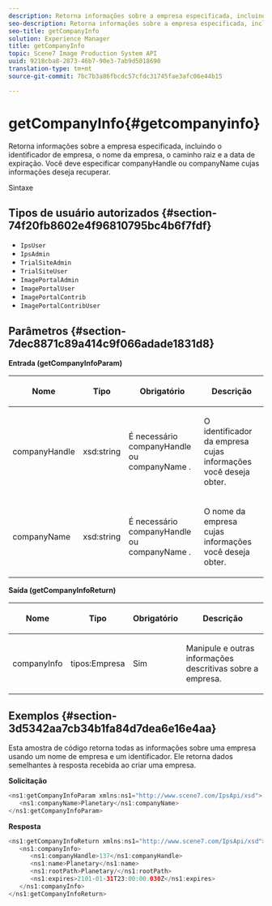 ```yaml
---
description: Retorna informações sobre a empresa especificada, incluindo o identificador de empresa, o nome da empresa, o caminho raiz e a data de expiração. Você deve especificar companyHandle ou companyName cujas informações deseja recuperar.
seo-description: Retorna informações sobre a empresa especificada, incluindo o identificador de empresa, o nome da empresa, o caminho raiz e a data de expiração. Você deve especificar companyHandle ou companyName cujas informações deseja recuperar.
seo-title: getCompanyInfo
solution: Experience Manager
title: getCompanyInfo
topic: Scene7 Image Production System API
uuid: 9218cba8-2873-46b7-90e3-7ab9d5018690
translation-type: tm+mt
source-git-commit: 7bc7b3a86fbcdc57cfdc31745fae3afc06e44b15

---
```



# getCompanyInfo{#getcompanyinfo}

Retorna informações sobre a empresa especificada, incluindo o identificador de empresa, o nome da empresa, o caminho raiz e a data de expiração. Você deve especificar companyHandle ou companyName cujas informações deseja recuperar.

Sintaxe

## Tipos de usuário autorizados {#section-74f20fb8602e4f96810795bc4b6f7fdf}

* `IpsUser`
* `IpsAdmin`
* `TrialSiteAdmin`
* `TrialSiteUser`
* `ImagePortalAdmin`
* `ImagePortalUser`
* `ImagePortalContrib`
* `ImagePortalContribUser`

## Parâmetros {#section-7dec8871c89a414c9f066adade1831d8}

**Entrada (getCompanyInfoParam)**

<table id="table_DD2688C9DA9F49C9ABCA24944829B3E5"> 
 <thead> 
  <tr> 
   <th colname="col1" class="entry"> <p>Nome </p> </th> 
   <th colname="col2" class="entry"> <p>Tipo </p> </th> 
   <th colname="col3" class="entry"> <p>Obrigatório </p> </th> 
   <th colname="col4" class="entry"> <p>Descrição </p> </th> 
  </tr> 
 </thead>
 <tbody> 
  <tr> 
   <td colname="col1"> <p><span class="codeph"> <span class="varname"> companyHandle</span></span> </p> </td> 
   <td colname="col2"> <p><span class="codeph"> xsd:string</span> </p> </td> 
   <td colname="col3"> <p>É necessário <span class="codeph"> companyHandle <span class="varname"></span> ou </span> companyName <span class="codeph"> <span class="varname"></span> </span> . </p> </td> 
   <td colname="col4"> <p>O identificador da empresa cujas informações você deseja obter. </p> </td> 
  </tr> 
  <tr> 
   <td colname="col1"> <p><span class="codeph"> <span class="varname"> companyName</span></span> </p> </td> 
   <td colname="col2"> <p><span class="codeph"> xsd:string</span> </p> </td> 
   <td colname="col3"> <p>É necessário <span class="codeph"> companyHandle <span class="varname"></span> ou </span> companyName <span class="codeph"> <span class="varname"></span> </span> . </p> </td> 
   <td colname="col4"> <p>O nome da empresa cujas informações você deseja obter. </p> </td> 
  </tr> 
 </tbody> 
</table>

**Saída (getCompanyInfoReturn)**

<table id="table_634D4E274BA7494C9C917FD244286F0D"> 
 <thead> 
  <tr> 
   <th colname="col1" class="entry"> <p>Nome </p> </th> 
   <th colname="col2" class="entry"> <p>Tipo </p> </th> 
   <th colname="col3" class="entry"> <p>Obrigatório </p> </th> 
   <th colname="col4" class="entry"> <p>Descrição </p> </th> 
  </tr> 
 </thead>
 <tbody> 
  <tr> 
   <td colname="col1"> <p><span class="codeph"> <span class="varname"> companyInfo</span></span> </p> </td> 
   <td colname="col2"> <p><span class="codeph"> tipos:Empresa</span> </p> </td> 
   <td colname="col3"> <p>Sim </p> </td> 
   <td colname="col4"> <p>Manipule e outras informações descritivas sobre a empresa. </p> </td> 
  </tr> 
 </tbody> 
</table>

## Exemplos {#section-3d5342aa7cb34b1fa84d7dea6e16e4aa}

Esta amostra de código retorna todas as informações sobre uma empresa usando um nome de empresa e um identificador. Ele retorna dados semelhantes à resposta recebida ao criar uma empresa.

**Solicitação**

```java
<ns1:getCompanyInfoParam xmlns:ns1="http://www.scene7.com/IpsApi/xsd">
   <ns1:companyName>Planetary</ns1:companyName>
</ns1:getCompanyInfoParam>
```

**Resposta**

```java
<ns1:getCompanyInfoReturn xmlns:ns1="http://www.scene7.com/IpsApi/xsd">
   <ns1:companyInfo>
      <ns1:companyHandle>137</ns1:companyHandle>
      <ns1:name>Planetary</ns1:name>
      <ns1:rootPath>Planetary/</ns1:rootPath>
      <ns1:expires>2101-01-31T23:00:00.030Z</ns1:expires>
   </ns1:companyInfo>
</ns1:getCompanyInfoReturn>
```

